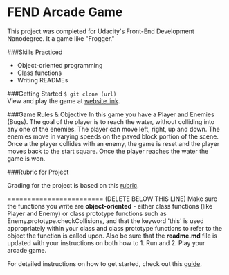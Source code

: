 FEND Arcade Game
===============================

This project was completed for Udacity's Front-End Development Nanodegree. It a game like "Frogger."

###Skills Practiced

* Object-oriented programming
* Class functions
* Writing READMEs

###Getting Started
`$ git clone (url)`<br>
View and play the game at [website link](https://jennicarde.io/FENDArcadeGame). 

###Game Rules & Objective
In this game you have a Player and Enemies (Bugs). The goal of the player is to reach the water, without colliding into any one of the enemies. The player can move left, right, up and down. The enemies move in varying speeds on the paved block portion of the scene. Once a the player collides with an enemy, the game is reset and the player moves back to the start square. Once the player reaches the water the game is won.

###Rubric for Project

Grading for the project is based on this [rubric](https://review.udacity.com/#!/projects/2696458597/rubric). 

========================
(DELETE BELOW THIS LINE)
Make sure the functions you write are **object-oriented** - either class functions (like Player and Enemy) or class prototype functions such as Enemy.prototype.checkCollisions, and that the keyword 'this' is used appropriately within your class and class prototype functions to refer to the object the function is called upon. Also be sure that the **readme.md** file is updated with your instructions on both how to 1. Run and 2. Play your arcade game.

For detailed instructions on how to get started, check out this [guide](https://docs.google.com/document/d/1v01aScPjSWCCWQLIpFqvg3-vXLH2e8_SZQKC8jNO0Dc/pub?embedded=true).
